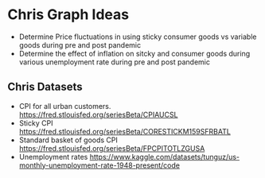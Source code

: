 # Chris Graph Ideas
* Determine Price fluctuations in using sticky consumer goods vs variable goods during pre and post pandemic
* Determine the effect of inflation on sitcky and consumer goods during various unemployment rate during pre and post pandemic
## Chris Datasets
* CPI for all urban customers.
https://fred.stlouisfed.org/seriesBeta/CPIAUCSL
* Sticky CPI
https://fred.stlouisfed.org/seriesBeta/CORESTICKM159SFRBATL
* Standard basket of goods CPI
https://fred.stlouisfed.org/seriesBeta/FPCPITOTLZGUSA
* Unemployment rates
https://www.kaggle.com/datasets/tunguz/us-monthly-unemployment-rate-1948-present/code
